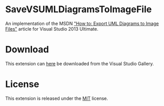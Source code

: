 SaveVSUMLDiagramsToImageFile
============================

An implementation of the MSDN ["How to: Export UML Diagrams to Image Files"](http://msdn.microsoft.com/en-us/library/ff469815.aspx) article for Visual Studio 2013 Ultimate.

# Download #
This extension can [here](http://visualstudiogallery.msdn.microsoft.com/f13d917d-0e67-4f3e-bdb7-d08046553951) be downloaded from the Visual Studio Gallery.

# License #
This extension is released under the [MIT](https://github.com/bwstaal/SaveVSUMLDiagramsToImageFile/blob/develop/LICENSE.txt) license.